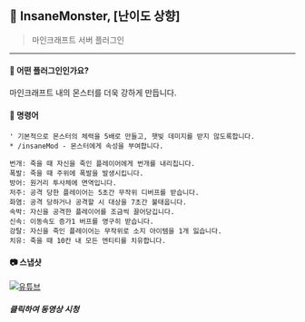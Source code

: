 




## 📒 InsaneMonster, [난이도 상향]
> 마인크래프트 서버 플러그인

---

#### 📖 어떤 플러그인인가요?
마인크래프트 내의 몬스터를 더욱 강하게 만듭니다.

#### 📄 명령어
```
' 기본적으로 몬스터의 체력을 5배로 만들고, 햇빛 데미지를 받지 않도록합니다.
* /insaneMod - 몬스터에게 속성을 부여합니다.

번개: 죽을 때 자신을 죽인 플레이어에게 번개를 내리칩니다.
폭발: 죽을 때 주위에 폭발을 발생시킵니다.
방어: 원거리 투사체에 면역입니다.
저주: 공격 당한 플레이어는 5초간 무작위 디버프를 받습니다.
화염: 공격 당하거나 공격할 시 대상을 7초간 불태웁니다.
속박: 자신을 공격한 플레이어를 조금씩 끌어당깁니다.
신속: 이동속도 증가1 버프를 영구히 받습니다.
강탈: 자신을 죽인 플레이어는 무작위로 소지 아이템을 1개 잃습니다.
치유: 죽을 때 10칸 내 모든 엔티티를 치유합니다.

```

</div>

#### 📷 스냅샷
[![유튜브](http://img.youtube.com/vi/26crnnJCp_g/0.jpg)](https://youtu.be/26crnnJCp_g)
##### 클릭하여 동영상 시청
